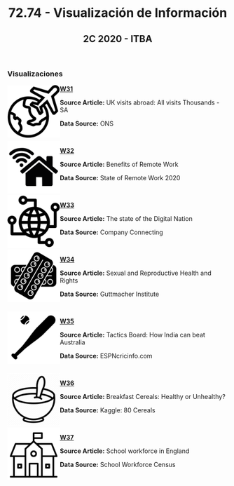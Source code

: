 <h1 align="center">72.74 - Visualización de Información</h1>
<h2 align="center">2C 2020 - ITBA</h2>
<br>
<h3>Visualizaciones</h3>
<img align="left" src="logos/w31_logo.png" width=120>

<a href="https://public.tableau.com/views/makeovermondayw31/Dashboard1?:language=es&:display_count=y&:origin=viz_share_link"><b>W31</b></a>  
<p><b>Source Article:</b> UK visits abroad: All visits Thousands - SA</p>
<p><b>Data Source:</b> ONS</p>

<br>

<img align="left" src="logos/w32_logo.png" width=120>

<a href="https://public.tableau.com/views/makeovermondayw32/Dashboard?:language=es&:display_count=y&:origin=viz_share_link"><b>W32</b></a>  
<p><b>Source Article:</b> Benefits of Remote Work</p>
<p><b>Data Source:</b> State of Remote Work 2020</p>

<br>

<img align="left" src="logos/w33_logo.png" width=120>

<a href="https://public.tableau.com/views/makeovermondayw33/Dashboard?:language=es&:display_count=y&:origin=viz_share_link"><b>W33</b></a>  
<p><b>Source Article:</b> The state of the Digital Nation</p>
<p><b>Data Source:</b> Company Connecting</p>

<br>

<img align="left" src="logos/w34_logo.png" width=120>

<a href="https://agusosimani.github.io/infovis/w34.html"><b>W34</b></a>  
<p><b>Source Article:</b> Sexual and Reproductive Health and Rights</p>
<p><b>Data Source:</b> Guttmacher Institute</p>

<br>

<img align="left" src="logos/w35_logo.png" width=120>

<a href="https://agusosimani.github.io/infovis/w35.html"><b>W35</b></a>  
<p><b>Source Article:</b> Tactics Board: How India can beat Australia</p>
<p><b>Data Source:</b> ESPNcricinfo.com</p>

<br>

<img align="left" src="logos/w36_logo.png" width=120>

<a href="https://agusosimani.github.io/infovis/w36.html"><b>W36</b></a>  
<p><b>Source Article:</b> Breakfast Cereals: Healthy or Unhealthy?</p>
<p><b>Data Source:</b> Kaggle: 80 Cereals</p>

<br>

<img align="left" src="logos/w37_logo.png" width=120>

<a href="https://agusosimani.github.io/infovis/w36.html"><b>W37</b></a>  
<p><b>Source Article:</b> School workforce in England</p>
<p><b>Data Source:</b> School Workforce Census</p>